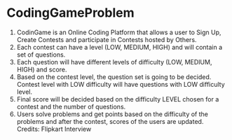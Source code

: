 # CodingGameProblem

  1) CodinGame is an Online Coding Platform that allows a user to Sign Up, Create Contests and participate in Contests hosted by Others.
  2) Each contest can have a level (LOW, MEDIUM, HIGH) and will contain a set of questions.
  3) Each question will have different levels of difficulty (LOW, MEDIUM, HIGH) and score.
  4) Based on the contest level, the question set is going to be decided. Contest level with LOW difficulty will have questions with LOW difficulty level.
  5) Final score will be decided based on the difficulty LEVEL chosen for a contest and the number of questions.
  6) Users solve problems and get points based on the difficulty of the problems and after the contest, scores of the users are updated.
Credits: Flipkart Interview
